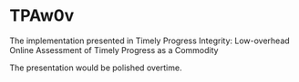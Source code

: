 # TPAw0v
The implementation presented in Timely Progress Integrity: Low-overhead Online Assessment of Timely Progress as a Commodity

The presentation would be polished overtime.

